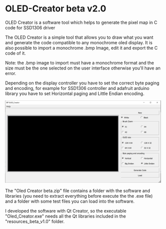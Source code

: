 # OLED-Creator beta v2.0
OLED Creator is a software tool which helps to generate the pixel map in C code for SSD1306 driver

The OLED Creator is a simple tool that allows you to draw what you want and generate the code compatible to any monochrome oled display.
It is also possible to import a monochrome .bmp Image, edit it and export the C code of it.

Note: the .bmp image to import must have a monochrome format and the size must be the one selected on the user interface otherwise you'll have an error.

Depending on the display controller you have to set the correct byte paging and encoding, for example for SSD1306 controller and adafruit arduino library you have to set Horizontal paging  and Little Endian encoding. 

![](SS/OLED_Creator_beta_v2_0_OHW.JPG)

The "Oled Creator beta.zip" file contains a folder with the software and libraries (you need to extract everything before execute the the .exe file) and a folder with some test files you can load into the software.

I developed the software with Qt Creator, so the executable "Oled_Creator.exe" needs all the Qt libraries included in the "resources_beta_v1.0" folder. 
